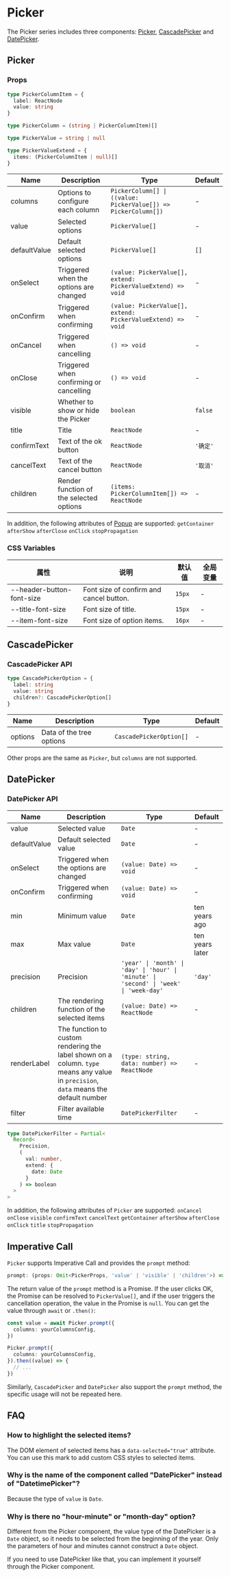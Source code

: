 # Picker

The Picker series includes three components: [Picker](#picker), [CascadePicker](#cascadepicker) and [DatePicker](#datepicker).

## Picker

<code src="./demos/demo1.tsx"></code>

<code src="./demos/demo2.tsx"></code>

### Props

```typescript | pure
type PickerColumnItem = {
  label: ReactNode
  value: string
}

type PickerColumn = (string | PickerColumnItem)[]

type PickerValue = string | null

type PickerValueExtend = {
  items: (PickerColumnItem | null)[]
}
```

| Name         | Description                             | Type                                                           | Default  |
| ------------ | --------------------------------------- | -------------------------------------------------------------- | -------- |
| columns      | Options to configure each column        | `PickerColumn[] \| ((value: PickerValue[]) => PickerColumn[])` | -        |
| value        | Selected options                        | `PickerValue[]`                                                | -        |
| defaultValue | Default selected options                | `PickerValue[]`                                                | `[]`     |
| onSelect     | Triggered when the options are changed  | `(value: PickerValue[], extend: PickerValueExtend) => void`    | -        |
| onConfirm    | Triggered when confirming               | `(value: PickerValue[], extend: PickerValueExtend) => void`    | -        |
| onCancel     | Triggered when cancelling               | `() => void`                                                   | -        |
| onClose      | Triggered when confirming or cancelling | `() => void`                                                   | -        |
| visible      | Whether to show or hide the Picker      | `boolean`                                                      | `false`  |
| title        | Title                                   | `ReactNode`                                                    | -        |
| confirmText  | Text of the ok button                   | `ReactNode`                                                    | `'确定'` |
| cancelText   | Text of the cancel button               | `ReactNode`                                                    | `'取消'` |
| children     | Render function of the selected options | `(items: PickerColumnItem[]) => ReactNode`                     | -        |

In addition, the following attributes of [Popup](./popup) are supported: `getContainer` `afterShow` `afterClose` `onClick` `stopPropagation`

### CSS Variables

| 属性                      | 说明                                    | 默认值 | 全局变量 |
| ------------------------- | --------------------------------------- | ------ | -------- |
| --header-button-font-size | Font size of confirm and cancel button. | `15px` | -        |
| --title-font-size         | Font size of title.                     | `15px` | -        |
| --item-font-size          | Font size of option items.              | `16px` | -        |

## CascadePicker

<code src="../cascade-picker/demos/demo1.tsx"></code>

### CascadePicker API

```typescript
type CascadePickerOption = {
  label: string
  value: string
  children?: CascadePickerOption[]
}
```

| Name    | Description              | Type                    | Default |
| ------- | ------------------------ | ----------------------- | ------- |
| options | Data of the tree options | `CascadePickerOption[]` | -       |

Other props are the same as `Picker`, but `columns` are not supported.

## DatePicker

<code src="../date-picker/demos/demo1.tsx"></code>

### DatePicker API

| Name         | Description                                                                                                                          | Type                                                                                   | Default         |
| ------------ | ------------------------------------------------------------------------------------------------------------------------------------ | -------------------------------------------------------------------------------------- | --------------- |
| value        | Selected value                                                                                                                       | `Date`                                                                                 | -               |
| defaultValue | Default selected value                                                                                                               | `Date`                                                                                 | -               |
| onSelect     | Triggered when the options are changed                                                                                               | `(value: Date) => void`                                                                | -               |
| onConfirm    | Triggered when confirming                                                                                                            | `(value: Date) => void`                                                                | -               |
| min          | Minimum value                                                                                                                        | `Date`                                                                                 | ten years ago   |
| max          | Max value                                                                                                                            | `Date`                                                                                 | ten years later |
| precision    | Precision                                                                                                                            | `'year' \| 'month' \| 'day' \| 'hour' \| 'minute' \| 'second' \| 'week' \| 'week-day'` | `'day'`         |
| children     | The rendering function of the selected items                                                                                         | `(value: Date) => ReactNode`                                                           | -               |
| renderLabel  | The function to custom rendering the label shown on a column. `type` means any value in `precision`, `data` means the default number | `(type: string, data: number) => ReactNode`                                            | -               |
| filter       | Filter available time                                                                                                                | `DatePickerFilter`                                                                     | -               |

```typescript | pure
type DatePickerFilter = Partial<
  Record<
    Precision,
    (
      val: number,
      extend: {
        date: Date
      }
    ) => boolean
  >
>
```

In addition, the following attributes of `Picker` are supported: `onCancel` `onClose` `visible` `confirmText` `cancelText` `getContainer` `afterShow` `afterClose` `onClick` `title` `stopPropagation`

## Imperative Call

`Picker` supports Imperative Call and provides the `prompt` method:

```typescript
prompt: (props: Omit<PickerProps, 'value' | 'visible' | 'children'>) => Promise<PickerValue[] | null>
```

The return value of the `prompt` method is a Promise. If the user clicks OK, the Promise can be resolved to `PickerValue[]`, and if the user triggers the cancellation operation, the value in the Promise is `null`. You can get the value through `await` or `.then()`:

```ts
const value = await Picker.prompt({
  columns: yourColumnsConfig,
})
```

```ts
Picker.prompt({
  columns: yourColumnsConfig,
}).then((value) => {
  // ...
})
```

Similarly, `CascadePicker` and `DatePicker` also support the `prompt` method, the specific usage will not be repeated here.

## FAQ

### How to highlight the selected items?

The DOM element of selected items has a `data-selected="true"` attribute. You can use this mark to add custom CSS styles to selected items.

### Why is the name of the component called "DatePicker" instead of "DatetimePicker"?

Because the type of `value` is `Date`.

### Why is there no "hour-minute" or "month-day" option?

Different from the Picker component, the value type of the DatePicker is a `Date` object, so it needs to be selected from the beginning of the year. Only the parameters of hour and minutes cannot construct a `Date` object.

If you need to use DatePicker like that, you can implement it yourself through the Picker component.

